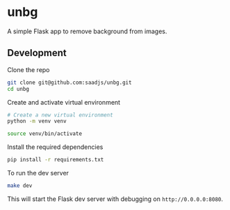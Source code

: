 # unbg

A simple Flask app to remove background from images.

## Development

Clone the repo

```bash
git clone git@github.com:saadjs/unbg.git
cd unbg
```

Create and activate virtual environment

```bash
# Create a new virtual environment
python -m venv venv

source venv/bin/activate
```

Install the required dependencies

```bash
pip install -r requirements.txt
```

To run the dev server

```bash
make dev
```

This will start the Flask dev server with debugging on `http://0.0.0.0:8080`.

